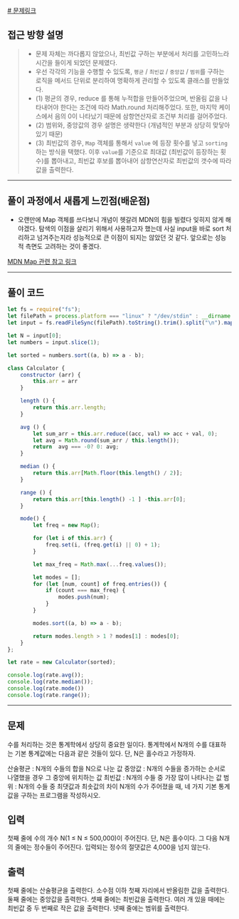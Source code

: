 
[# 문제링크](https://www.acmicpc.net/problem/2108)

## 접근 방향 설명

> - 문제 자체는 까다롭지 않았으나, 최빈값 구하는 부분에서 처리를 고민하느라 시간을 들이게 되었던 문제였다. 
> - 우선 각각의 기능을 수행할 수 있도록, `평균` / `최빈값` / `중앙값` / `범위`를 구하는 로직을 메서드 단위로 분리하여 명확하게 관리할 수 있도록 클래스를 만들었다.
> - (1) 평균의 경우, reduce 를 통해 누적합을 만들어주었으며, 반올림 값을 나타내어야 한다는 조건에 따라 Math.round 처리해주었다. 또한, 마지막 케이스에서 음의 0이 나타났기 때문에 삼항연산자로 조건부 처리를 걸어주었다.
> - (2) 범위와, 중앙값의 경우 설명은 생략한다 (개념적인 부분과 상당히 맞닿아있기 때문)
> - (3) 최빈값의 경우, `Map` 객체를 통해서 `value` 에 등장 횟수를 넣고 `sorting` 하는 방식을 택했다. 
> 이후 `value`를 기준으로 최대값 (최빈값이 등장하는 횟수)를 뽑아내고, 최빈값 후보를 뽑아내어 삼항연산자로 최빈값의 갯수에 따라 값을 출력한다.

---

## 풀이 과정에서 새롭게 느낀점(배운점)

- 오랜만에 Map 객체를 쓰다보니 개념이 헷갈려 MDN의 힘을 빌렸다 
잊히지 않게 해야겠다. 탐색의 이점을 살리기 위해서 사용하고자 했는데 사실 input을 바로 sort 처리하고 넘겨주는지라 성능적으로 큰 이점이 되지는 않았던 것 같다. 앞으로는 성능적 측면도 고려하는 것이 좋겠다. 

[MDN Map 관련 참고 링크](https://developer.mozilla.org/ko/docs/Web/JavaScript/Reference/Global_Objects/Map)


---

## 풀이 코드

```js
let fs = require("fs");
let filePath = process.platform === "linux" ? "/dev/stdin" : __dirname + "/input.txt";
let input = fs.readFileSync(filePath).toString().trim().split("\n").map(Number);

let N = input[0];
let numbers = input.slice(1);

let sorted = numbers.sort((a, b) => a - b);

class Calculator {
    constructor (arr) {
        this.arr = arr
    }

    length () {
        return this.arr.length;
    }

    avg () {
        let sum_arr = this.arr.reduce((acc, val) => acc + val, 0);
        let avg = Math.round(sum_arr / this.length());
        return  avg === -0? 0: avg;
    }

    median () {
        return this.arr[Math.floor(this.length() / 2)];
    }

    range () {
        return this.arr[this.length() -1 ] -this.arr[0]; 
    }

    mode() {
        let freq = new Map();

        for (let i of this.arr) {
            freq.set(i, (freq.get(i) || 0) + 1);
        }

        let max_freq = Math.max(...freq.values());

        let modes = [];
        for (let [num, count] of freq.entries()) {
            if (count === max_freq) {
                modes.push(num);
            }
        }

        modes.sort((a, b) => a - b);

        return modes.length > 1 ? modes[1] : modes[0];
    }
};

let rate = new Calculator(sorted);

console.log(rate.avg());
console.log(rate.median());
console.log(rate.mode())
console.log(rate.range());

```


---


## 문제
수를 처리하는 것은 통계학에서 상당히 중요한 일이다. 통계학에서 N개의 수를 대표하는 기본 통계값에는 다음과 같은 것들이 있다. 단, N은 홀수라고 가정하자.

산술평균 : N개의 수들의 합을 N으로 나눈 값
중앙값 : N개의 수들을 증가하는 순서로 나열했을 경우 그 중앙에 위치하는 값
최빈값 : N개의 수들 중 가장 많이 나타나는 값
범위 : N개의 수들 중 최댓값과 최솟값의 차이
N개의 수가 주어졌을 때, 네 가지 기본 통계값을 구하는 프로그램을 작성하시오.

## 입력
첫째 줄에 수의 개수 N(1 ≤ N ≤ 500,000)이 주어진다. 단, N은 홀수이다. 그 다음 N개의 줄에는 정수들이 주어진다. 입력되는 정수의 절댓값은 4,000을 넘지 않는다.

## 출력
첫째 줄에는 산술평균을 출력한다. 소수점 이하 첫째 자리에서 반올림한 값을 출력한다.
둘째 줄에는 중앙값을 출력한다.
셋째 줄에는 최빈값을 출력한다. 여러 개 있을 때에는 최빈값 중 두 번째로 작은 값을 출력한다.
넷째 줄에는 범위를 출력한다.